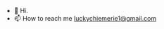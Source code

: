 - 👋 Hi.
- 📫 How to reach me luckychiemerie1@gmail.com


<!---
funkycoder123/funkycoder123 is a ✨ special ✨ repository because its `README.md` (this file) appears on your GitHub profile.
You can click the Preview link to take a look at your changes.
--->
